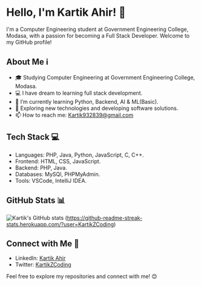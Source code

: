 # Hello, I'm Kartik Ahir! 👋

I'm a Computer Engineering student at Government Engineering College, Modasa, with a passion for becoming a Full Stack Developer. Welcome to my GitHub profile!

## About Me ℹ️

- 🎓 Studying Computer Engineering at Government Engineering College, Modasa.
- 💻 I have dream to learning full stack development.
- 🌱 I’m currently learning Python, Backend, AI & ML(Basic).
- 🤔 Exploring new technologies and developing software solutions.
- 📫 How to reach me: [Kartik932839@gmail.com](mailto:Kartik932839@gmail.com)

## Tech Stack 💻

- Languages: PHP, Java, Python, JavaScript, C, C++.
- Frontend: HTML, CSS, JavaScript.
- Backend: PHP, Java.
- Databases: MySQl, PHPMyAdmin.
- Tools: VSCode, IntelliJ IDEA.

## GitHub Stats 📊

![Kartik's GitHub stats](https://github-readme-stats.vercel.app/api?username=KartikZCoding&show_icons=true)
(https://github-readme-streak-stats.herokuapp.com/?user=KartikZCoding)

## Connect with Me 🤝

- LinkedIn: [Kartik Ahir](https://www.linkedin.com/in/kartik-ahir-69048726a/)
- Twitter: [KartikZCoding](https://twitter.com/KartikZCoding)

Feel free to explore my repositories and connect with me! 😊
